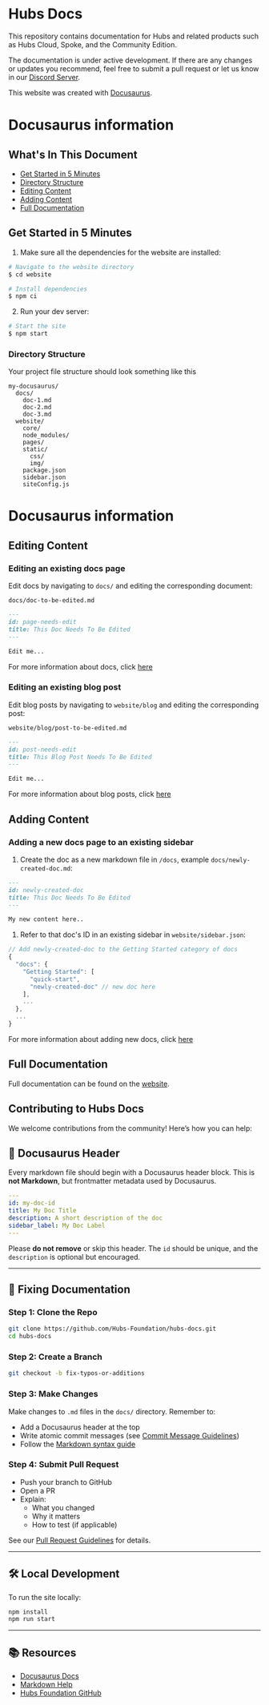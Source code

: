 # Hubs Docs

This repository contains documentation for Hubs and related products such as Hubs Cloud, Spoke, and the Community Edition.

The documentation is under active development. If there are any changes or updates you recommend, feel free to submit a pull request or let us know in our [Discord Server](https://discord.gg/wHmY4nd).

This website was created with [Docusaurus](https://docusaurus.io/).

# Docusaurus information
## What's In This Document

* [Get Started in 5 Minutes](#get-started-in-5-minutes)
* [Directory Structure](#directory-structure)
* [Editing Content](#editing-content)
* [Adding Content](#adding-content)
* [Full Documentation](#full-documentation)

## Get Started in 5 Minutes

1. Make sure all the dependencies for the website are installed:

```sh
# Navigate to the website directory
$ cd website

# Install dependencies
$ npm ci
```
2. Run your dev server:

```sh
# Start the site
$ npm start
```

### Directory Structure

Your project file structure should look something like this

```
my-docusaurus/
  docs/
    doc-1.md
    doc-2.md
    doc-3.md
  website/
    core/
    node_modules/
    pages/
    static/
      css/
      img/
    package.json
    sidebar.json
    siteConfig.js
```

# Docusaurus information

## Editing Content

### Editing an existing docs page

Edit docs by navigating to `docs/` and editing the corresponding document:

`docs/doc-to-be-edited.md`

```markdown
---
id: page-needs-edit
title: This Doc Needs To Be Edited
---

Edit me...
```

For more information about docs, click [here](https://docusaurus.io/docs/en/navigation)

### Editing an existing blog post

Edit blog posts by navigating to `website/blog` and editing the corresponding post:

`website/blog/post-to-be-edited.md`
```markdown
---
id: post-needs-edit
title: This Blog Post Needs To Be Edited
---

Edit me...
```

For more information about blog posts, click [here](https://docusaurus.io/docs/en/adding-blog)

## Adding Content

### Adding a new docs page to an existing sidebar

1. Create the doc as a new markdown file in `/docs`, example `docs/newly-created-doc.md`:

```md
---
id: newly-created-doc
title: This Doc Needs To Be Edited
---

My new content here..
```

1. Refer to that doc's ID in an existing sidebar in `website/sidebar.json`:

```javascript
// Add newly-created-doc to the Getting Started category of docs
{
  "docs": {
    "Getting Started": [
      "quick-start",
      "newly-created-doc" // new doc here
    ],
    ...
  },
  ...
}
```

For more information about adding new docs, click [here](https://docusaurus.io/docs/en/navigation)

## Full Documentation

Full documentation can be found on the [website](https://docusaurus.io/).

## Contributing to Hubs Docs

We welcome contributions from the community! Here’s how you can help:

## 📄 Docusaurus Header

Every markdown file should begin with a Docusaurus header block. This is **not Markdown**, but frontmatter metadata used by Docusaurus.

```yaml
---
id: my-doc-id
title: My Doc Title
description: A short description of the doc
sidebar_label: My Doc Label
---
```

Please **do not remove** or skip this header. The `id` should be unique, and the `description` is optional but encouraged.

---

## 📝 Fixing Documentation

### Step 1: Clone the Repo

```bash
git clone https://github.com/Hubs-Foundation/hubs-docs.git
cd hubs-docs
```

### Step 2: Create a Branch

```bash
git checkout -b fix-typos-or-additions
```

### Step 3: Make Changes

Make changes to `.md` files in the `docs/` directory. Remember to:

- Add a Docusaurus header at the top
- Write atomic commit messages (see [Commit Message Guidelines](https://github.com/Hubs-Foundation/policies-procedures-guidelines-public/blob/main/commit-message-guidelines.md))
- Follow the [Markdown syntax guide](https://commonmark.org/help/)

### Step 4: Submit Pull Request

- Push your branch to GitHub
- Open a PR
- Explain:
  - What you changed
  - Why it matters
  - How to test (if applicable)

See our [Pull Request Guidelines](https://github.com/Hubs-Foundation/policies-procedures-guidelines-public/blob/main/pull-request-guidelines.md) for details.

---

## 🛠 Local Development

To run the site locally:

```bash
npm install
npm run start
```

---

## 📚 Resources

- [Docusaurus Docs](https://docusaurus.io/docs)
- [Markdown Help](https://commonmark.org/help/)
- [Hubs Foundation GitHub](https://github.com/Hubs-Foundation)


